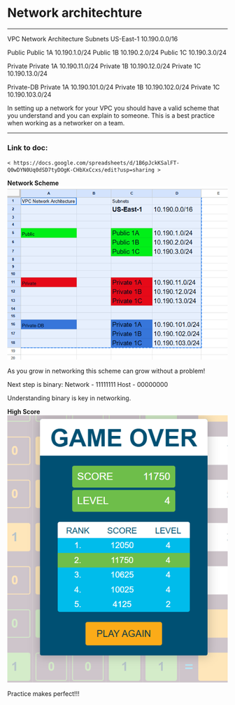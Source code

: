 # Network architechture

---
VPC Network Architecture		Subnets	
US-East-1	                10.190.0.0/16
			
			
Public		            Public 1A	10.190.1.0/24
		                Public 1B	10.190.2.0/24
		                Public 1C	10.190.3.0/24
			
			
			
Private		            Private 1A	10.190.11.0/24
		                Private 1B	10.190.12.0/24
		                Private 1C	10.190.13.0/24
			
			
Private-DB		        Private 1A	10.190.101.0/24
		                Private 1B	10.190.102.0/24
		                Private 1C	10.190.103.0/24



In setting up a network for your VPC you should have a valid scheme that you understand and you can explain to someone. This is a best practice when working as a networker on a team.

---
### Link to doc:
    < https://docs.google.com/spreadsheets/d/1B6pJckKSalFT-Q0wDYN0Uq0dSD7tyDOgK-CHbXxCcxs/edit?usp=sharing >
    
**Network Scheme**
![](/week4/attachments/networkscheme.png)

As you grow in networking this scheme can grow without a problem!

Next step is binary:
Network -   11111111
Host -   00000000

Understanding binary is key in networking.

**High Score**
![](/week4/attachments/highscore.png)

Practice makes perfect!!!